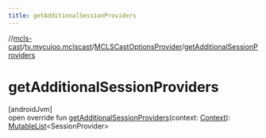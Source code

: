 ```yaml
---
title: getAdditionalSessionProviders
---
```

//[mcls-cast](../../../index.html)/[tv.mycujoo.mclscast](../index.html)/[MCLSCastOptionsProvider](index.html)/[getAdditionalSessionProviders](get-additional-session-providers.html)



# getAdditionalSessionProviders



[androidJvm]\
open override fun [getAdditionalSessionProviders](get-additional-session-providers.html)(context: [Context](https://developer.android.com/reference/kotlin/android/content/Context.html)): [MutableList](https://kotlinlang.org/api/latest/jvm/stdlib/kotlin.collections/-mutable-list/index.html)&lt;SessionProvider&gt;




